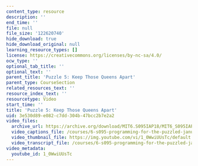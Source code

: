 ```yaml
---
content_type: resource
description: ''
end_time: ''
file: null
file_size: '122620740'
hide_download: true
hide_download_original: null
learning_resource_types: []
license: https://creativecommons.org/licenses/by-nc-sa/4.0/
ocw_type: ''
optional_tab_title: ''
optional_text: ''
parent_title: 'Puzzle 5: Keep Those Queens Apart'
parent_type: CourseSection
related_resources_text: ''
resource_index_text: ''
resourcetype: Video
start_time: ''
title: 'Puzzle 5: Keep Those Queens Apart'
uid: 3e530d89-e082-c7dd-304b-47bcc2b7e2a2
video_files:
  archive_url: https://archive.org/download/MIT6.S095IAP18/MIT6_S095IAP18_Puzzle_05_300k.mp4
  video_captions_file: /courses/6-s095-programming-for-the-puzzled-january-iap-2018/c29a96e4e1515e3ea6911e50431ed485_1_0WwiUUsTc.vtt
  video_thumbnail_file: https://img.youtube.com/vi/1_0WwiUUsTc/default.jpg
  video_transcript_file: /courses/6-s095-programming-for-the-puzzled-january-iap-2018/90820567c715e0734733dfbf926abc74_1_0WwiUUsTc.pdf
video_metadata:
  youtube_id: 1_0WwiUUsTc
---
```

